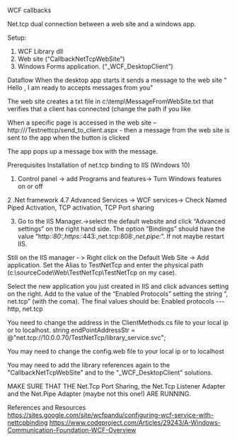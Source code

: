 
WCF callbacks

Net.tcp dual connection between a web site and a windows app.

Setup:
1. WCF Library dll
2. Web site   (“CallbackNetTcpWebSite”)
3. Windows Forms application. (“_WCF_DesktopClient”)


Dataflow
When the desktop app starts it sends a message to the web site “ Hello , I am ready to accepts messages from you”  
 
The web site creates a txt file in c:\temp\MessageFromWebSite.txt that verifies that a client has connected (change the path if you like

When a specific page is accessed in the web site –
http://<your local IP>/Testnettcp/send_to_client.aspx -  then a message from the web site is sent to the app when the button is clicked

The app pops  up a message box with the message.

Prerequisites
Installation of net.tcp binding to IIS (Windows 10)

1. Control panel → add Programs and features→ Turn Windows features on or off

2 .Net framework 4.7 Advanced Services → WCF services→ Check Named Piped Activation, TCP activation, TCP Port sharing

3. Go to the IIS Manager.→select the default website and click “Advanced settings” on the right hand side.
The option “Bindings” should have the value “http:*:80:,https:*:443:,net.tcp:808:*,net.pipe:*”. If not maybe restart IIS.

Still on the IIS manager - > Right click on the Default Web Site → Add application. Set the Alias to TestNetTcp and enter the physical path (c:\sourceCode\Web\TestNetTcp\TestNetTcp   on my case).

Select the new application you just created in IIS and click advances setting on the right. Add to the value of the “Enabled Protocols” setting the string ”, net.tcp” (with the coma). The final values should  be:
Enabled protocols   --- http, net.tcp

You need to change the address in the ClientMethods.cs file to your local ip or to localhost.
    string endPointAddressStr = @"net.tcp://10.0.0.70/TestNetTcp/library_service.svc";

You may need to change the config.web file to your local ip or to localhost 
<add baseAddress="net.tcp:/localhost/implementclass" />  

You may need to add the library references again to the "CallbackNetTcpWebSite" and to the "_WCF_DesktopClient" solutions.

MAKE SURE THAT THE Net.Tcp Port Sharing, the Net.Tcp Listener Adapter and the Net.Pipe Adapter (maybe not this one!) ARE RUNNING.



References and Resources
https://sites.google.com/site/wcfpandu/configuring-wcf-service-with-nettcpbinding
https://www.codeproject.com/Articles/29243/A-Windows-Communication-Foundation-WCF-Overview








